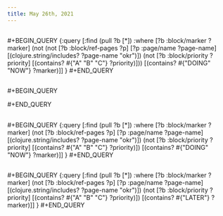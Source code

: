 ```yaml
---
title: May 26th, 2021
---
```


## 
#+BEGIN_QUERY
{:query [:find (pull ?b [*])
         :where
         [?b :block/marker ?marker]
         (not (not [?b :block/ref-pages ?p]
         [?p :page/name ?page-name]
         [(clojure.string/includes? ?page-name "okr")])
         (not [?b :block/priority ?priority]
         [(contains? #{"A" "B" "C"} ?priority)]))
         [(contains? #{"DOING" "NOW"} ?marker)]]
 }
#+END_QUERY
## 
#+BEGIN_QUERY

#+END_QUERY
## 
#+BEGIN_QUERY
{:query [:find (pull ?b [*])
         :where
         [?b :block/marker ?marker]
         (not [?b :block/ref-pages ?p]
         [?p :page/name ?page-name]
         [(clojure.string/includes? ?page-name "okr")])
         (not [?b :block/priority ?priority]
         [(contains? #{"A" "B" "C"} ?priority)])
         [(contains? #{"DOING" "NOW"} ?marker)]]
 }
#+END_QUERY
##
#+BEGIN_QUERY
{:query [:find (pull ?b [*])
         :where
         [?b :block/marker ?marker]
         (not [?b :block/ref-pages ?p]
         [?p :page/name ?page-name]
         [(clojure.string/includes? ?page-name "okr")])
         (not [?b :block/priority ?priority]
         [(contains? #{"A" "B" "C"} ?priority)])
         [(contains? #{"LATER"} ?marker)]]
 }
#+END_QUERY
##

